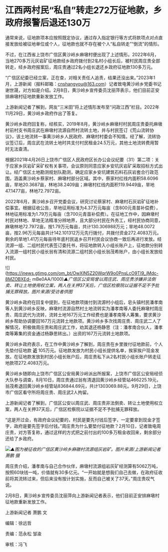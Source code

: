 # 江西两村民“私自”转走272万征地款，乡政府报警后退还130万

通常来说，征地款项本应按照既定协议，通过存入指定银行等方式将款项点对点直接发放给被征地单位或个人，征地款也就不存在被个人“私自转走”“倒流”的情形。

不过，在江西省上饶市广信区黄沙岭乡麻墩村便出现了上述情形。2022年6月，当地270多万元灰岩矿征地款经乡政府拨付到2名村小组长后，被村民周庄贵全部转走，经乡政府报案后，周庄贵通过2名小组长退还乡政府征地款130多万元。

“广信区纪委已经立案，正在查，对相关责任人追责，结果还没出来。”2023年1月，上游新闻（报料邮箱：cnshangyou@163.com）记者致电黄沙岭乡党委书记谢世晟，对方如是介绍。2月8日，黄沙岭乡宣传委员沈丽萍表示，他们目前正安排麻墩村征地款重新发放工作。

上游新闻记者了解到，网友“三米田”将上述情形发布至“问政江西”栏目。2022年11月29日，黄沙岭乡政府作出了答复。

黄沙岭乡政府回复称，经核实，2019年8月，黄沙岭乡麻墩村村民周庄贵委托麻墩村前村支书周庄武在麻墩村流源自然村流转土地，并与村民签订《荒山流转协议》，该土地流转一事黄沙岭乡人民政府、麻墩村村委会不知情。经了解，流转协议签订后，周庄武在流转土地时共支付村民租金24.5万元，其他土地流转费用暂时无法查清。

根据2021年4月26日上饶市广信区人民政府区长办公会议纪要（31）第二项：关于应家乡灰岩矿采矿权有关事项，会议原则同意应家乡安坑灰岩矿采取招标方式出让。经广信区土地勘测规划队勘测，确定应家乡安坑建筑石料石灰岩套合行政范围，涵盖黄沙岭乡蔡家村、麻墩村部分区域。其中，蔡家村红线内面积58.6096亩，旱地20.3687亩，林地38.2409亩；麻墩村红线内面积119.9449亩，旱地47.1477亩，林地72.7972亩。

2022年6月，黄沙岭乡召开党委会议，研究讨论蔡家村、麻墩村石灰岩矿征地补偿事宜。根据征收公告，旱地征用标准为4.37万元每亩（含800元青苗补偿费），林地征用标准为1.79万元每亩（含700元青苗补偿费）。在征地工作中，因麻墩村村民对林地、旱地无法精准分辨地界，且大部分村民在外务工，经村民协商同意，麻墩林地72.7972亩，按1.79万元每亩，共计130.306988万元；旱地48.0072亩，按2.96万元每亩共计142.101312万元先行拨付，共拨付资金272.4083万元。剩余的旱地1.41万元每亩待年底村民返乡召开村民会议协商一致后再进行发放。经流源一组、二组村民代表签订委托书，将征地款转入小组长账户上，征地款分别转入流源一组村民小组长翁有清和流源二组村民小组长翁茂希账户，由小组长发放给村民。

![](https://inews.gtimg.com/om_bt/OwXlN5Z20WqrW9o0PnsLcO9TI9_jMdc-8MZOBXEd-
mBe0AA/1000)_▲广信区公安局曾以周庄武、周庄贵涉嫌非法倒卖、转让土地使用权立案，两人在关押37天后，广信区检察院以证据不足不予批捕无罪释放。图片来源/受访者供图_

黄沙岭乡政府在回复中提到，在征地款项拨付到流源村小组后，皂头镇村民潘孝南等人到黄沙岭乡反映，麻墩村流源自然村土地流转实为潘孝南等人委托麻墩村周庄贵、周庄武代为流转，流转土地167万元工作经费也是潘孝南等人筹集，要求黄沙岭乡帮助协调要回167万元流转土地款项。黄沙岭乡多次找周庄贵、周庄武二人了解情况，积极做周庄贵和周庄武工作，劝其退还杨静思（注：潘孝南合伙人，潘孝南等筹集的资金通过杨静思转出。）出资的167万元流转土地款项。

黄沙岭乡政府表示，在工作中黄沙岭乡了解到，周庄贵在乡里拨付征地款前，个人先垫付征地款 **近**
105万元。征地款发放为村民小组长提供名单，挨家挨户现金发放。在征地款发放到村民小组长账户后，周庄贵私下从2名村民小组长账户转走征地款项272.4083万元。

黄沙岭乡随即向上饶市广信区公安局黄沙岭派出所报案，上饶市广信区公安局经侦大队参与调查，8月10日，周庄贵通过翁有清退回黄沙岭乡经管站466225.19元，翁茂希退回黄沙岭乡经管站836844.69元，共计1303069.88元。9月29日，上饶市广信区看守所将周庄贵、周庄武2人拘留。

上游新闻记者了解到，广信区公安以周庄武、周庄贵非法倒卖、转让土地使用权立案，两人在关押37天后，广信区检察院以证据不足不予批捕无罪释放。

“这是开过会，有政府会议纪要的，村民是要先付钱后签字，一定要拿到现金才签字，政府是要先签字后付钱。”周庄贵为什么要垫付征地款？2月10日，记者致电周庄贵，对方答复称，通过这样的方式把之前付出的100多万租金收回来，剩余部分还给了乡政府。

![](https://inews.gtimg.com/om_bt/Oe0BkMGbS7p9AKmoOpRCJdOYyFbzWL_k4kggCkBWvqYMoAA/1000)_▲图为被征收的广信区黄沙岭乡麻礅村流源组灰岩矿。图片来源/上游新闻记者
萧鹏 摄_

周庄贵介绍，潘孝南与自己合作伙伴，麻墩村流源组岩灰矿经测算有5062万吨，按照60块钱一吨，价值就有30多亿元。“一开始就是想我们自己去做，在政府征收前将其流转过来，但后来没有按计划实施，反而自己被关了37天。”周庄贵叹气说。

2月8日，黄沙岭乡宣传委员沈丽萍向上游新闻记者表示，他们目前正安排麻墩村征地款重新发放工作。

上游新闻记者 萧鹏 文

编辑：徐远哲

责编：范永松 邹渝

审核：冯飞

